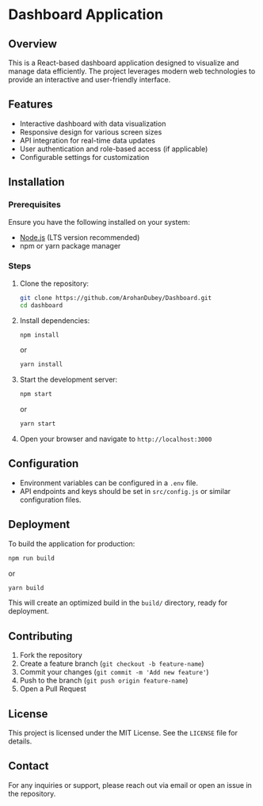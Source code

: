 # Dashboard Application

## Overview

This is a React-based dashboard application designed to visualize and manage data efficiently. The project leverages modern web technologies to provide an interactive and user-friendly interface.

## Features

- Interactive dashboard with data visualization
- Responsive design for various screen sizes
- API integration for real-time data updates
- User authentication and role-based access (if applicable)
- Configurable settings for customization

## Installation

### Prerequisites

Ensure you have the following installed on your system:

- [Node.js](https://nodejs.org/) (LTS version recommended)
- npm or yarn package manager

### Steps

1. Clone the repository:
   ```sh
   git clone https://github.com/ArohanDubey/Dashboard.git
   cd dashboard
   ```
2. Install dependencies:
   ```sh
   npm install
   ```
   or
   ```sh
   yarn install
   ```
3. Start the development server:
   ```sh
   npm start
   ```
   or
   ```sh
   yarn start
   ```
4. Open your browser and navigate to `http://localhost:3000`

## Configuration

- Environment variables can be configured in a `.env` file.
- API endpoints and keys should be set in `src/config.js` or similar configuration files.

## Deployment

To build the application for production:

```sh
npm run build
```

or

```sh
yarn build
```

This will create an optimized build in the `build/` directory, ready for deployment.

## Contributing

1. Fork the repository
2. Create a feature branch (`git checkout -b feature-name`)
3. Commit your changes (`git commit -m 'Add new feature'`)
4. Push to the branch (`git push origin feature-name`)
5. Open a Pull Request

## License

This project is licensed under the MIT License. See the `LICENSE` file for details.

## Contact

For any inquiries or support, please reach out via email or open an issue in the repository.

